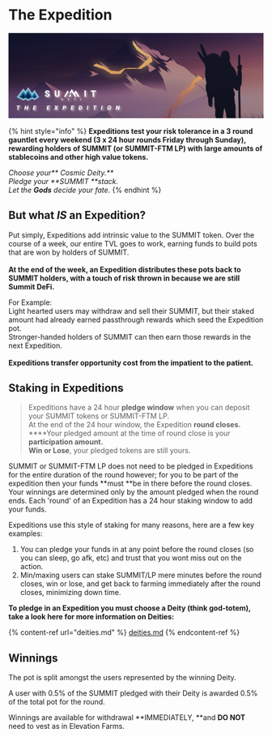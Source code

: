# The Expedition

![](<../.gitbook/assets/expeditions-overview-masthead (1).jpg>)

{% hint style="info" %}
**Expeditions test your risk tolerance in a 3 round gauntlet every weekend (3 x 24 hour rounds Friday through Sunday), rewarding holders of SUMMIT (or SUMMIT-FTM LP) with large amounts of stablecoins and other high value tokens.**

_Choose your** Cosmic Deity.**_\
_Pledge your **SUMMIT **stack._\
_Let the **Gods** decide your fate._
{% endhint %}

## But what _IS_ an Expedition?

Put simply, Expeditions add intrinsic value to the SUMMIT token. Over the course of a week, our entire TVL goes to work, earning funds to build pots that are won by holders of SUMMIT. \
\
**At the end of the week, an Expedition distributes these pots back to SUMMIT holders, with a touch of risk thrown in because we are still Summit DeFi.**

For Example:\
Light hearted users may withdraw and sell their SUMMIT, but their staked amount had already earned passthrough rewards which seed the Expedition pot.\
Stronger-handed holders of SUMMIT can then earn those rewards in the next Expedition.\
\
**Expeditions transfer opportunity cost from the impatient to the patient.**

## Staking in Expeditions

> Expeditions have a 24 hour **pledge window** when you can deposit your SUMMIT tokens or SUMMIT-FTM LP.\
> At the end of the 24 hour window, the Expedition **round closes.**\
> ****Your pledged amount at the time of round close is your **participation amount.**\
> **Win or Lose**, your pledged tokens are still yours.

SUMMIT or SUMMIT-FTM LP does not need to be pledged in Expeditions for the entire duration of the round however; for you to be part of the expedition then your funds **must **be in there before the round closes. Your winnings are determined only by the amount pledged when the round ends. Each 'round' of an Expedition has a 24 hour staking window to add your funds.

Expeditions use this style of staking for many reasons, here are a few key examples:

1. You can pledge your funds in at any point before the round closes (so you can sleep, go afk, etc) and trust that you wont miss out on the action.&#x20;
2. Min/maxing users can stake SUMMIT/LP mere minutes before the round closes, win or lose, and get back to farming immediately after the round closes, minimizing down time.

**To pledge in an Expedition you must choose a Deity (think god-totem), take a look here for more information on Deities:**

{% content-ref url="deities.md" %}
[deities.md](deities.md)
{% endcontent-ref %}

## Winnings

The pot is split amongst the users represented by the winning Deity.

A user with 0.5% of the SUMMIT pledged with their Deity is awarded 0.5% of the total pot for the round.

Winnings are available for withdrawal **IMMEDIATELY, **and **DO NOT** need to vest as in Elevation Farms.
